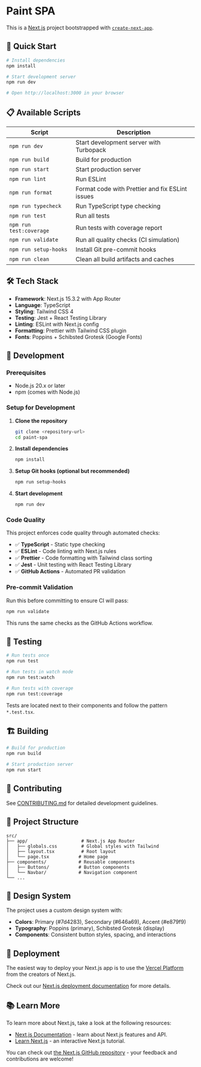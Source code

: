# Paint SPA

This is a [Next.js](https://nextjs.org) project bootstrapped with [`create-next-app`](https://nextjs.org/docs/app/api-reference/cli/create-next-app).

## 🚀 Quick Start

```bash
# Install dependencies
npm install

# Start development server
npm run dev

# Open http://localhost:3000 in your browser
```

## 📋 Available Scripts

| Script                  | Description                                     |
| ----------------------- | ----------------------------------------------- |
| `npm run dev`           | Start development server with Turbopack         |
| `npm run build`         | Build for production                            |
| `npm run start`         | Start production server                         |
| `npm run lint`          | Run ESLint                                      |
| `npm run format`        | Format code with Prettier and fix ESLint issues |
| `npm run typecheck`     | Run TypeScript type checking                    |
| `npm run test`          | Run all tests                                   |
| `npm run test:coverage` | Run tests with coverage report                  |
| `npm run validate`      | Run all quality checks (CI simulation)          |
| `npm run setup-hooks`   | Install Git pre-commit hooks                    |
| `npm run clean`         | Clean all build artifacts and caches            |

## 🛠️ Tech Stack

- **Framework**: Next.js 15.3.2 with App Router
- **Language**: TypeScript
- **Styling**: Tailwind CSS 4
- **Testing**: Jest + React Testing Library
- **Linting**: ESLint with Next.js config
- **Formatting**: Prettier with Tailwind CSS plugin
- **Fonts**: Poppins + Schibsted Grotesk (Google Fonts)

## 🔧 Development

### Prerequisites

- Node.js 20.x or later
- npm (comes with Node.js)

### Setup for Development

1. **Clone the repository**

   ```bash
   git clone <repository-url>
   cd paint-spa
   ```

2. **Install dependencies**

   ```bash
   npm install
   ```

3. **Setup Git hooks (optional but recommended)**

   ```bash
   npm run setup-hooks
   ```

4. **Start development**
   ```bash
   npm run dev
   ```

### Code Quality

This project enforces code quality through automated checks:

- ✅ **TypeScript** - Static type checking
- ✅ **ESLint** - Code linting with Next.js rules
- ✅ **Prettier** - Code formatting with Tailwind class sorting
- ✅ **Jest** - Unit testing with React Testing Library
- ✅ **GitHub Actions** - Automated PR validation

### Pre-commit Validation

Run this before committing to ensure CI will pass:

```bash
npm run validate
```

This runs the same checks as the GitHub Actions workflow.

## 🧪 Testing

```bash
# Run tests once
npm run test

# Run tests in watch mode
npm run test:watch

# Run tests with coverage
npm run test:coverage
```

Tests are located next to their components and follow the pattern `*.test.tsx`.

## 🏗️ Building

```bash
# Build for production
npm run build

# Start production server
npm run start
```

## 📖 Contributing

See [CONTRIBUTING.md](./CONTRIBUTING.md) for detailed development guidelines.

## 📁 Project Structure

```
src/
├── app/                    # Next.js App Router
│   ├── globals.css         # Global styles with Tailwind
│   ├── layout.tsx          # Root layout
│   └── page.tsx           # Home page
├── components/            # Reusable components
│   ├── Buttons/           # Button components
│   └── Navbar/            # Navigation component
└── ...
```

## 🎨 Design System

The project uses a custom design system with:

- **Colors**: Primary (#7d4283), Secondary (#646a69), Accent (#e879f9)
- **Typography**: Poppins (primary), Schibsted Grotesk (display)
- **Components**: Consistent button styles, spacing, and interactions

## 🚀 Deployment

The easiest way to deploy your Next.js app is to use the [Vercel Platform](https://vercel.com/new?utm_medium=default-template&filter=next.js&utm_source=create-next-app&utm_campaign=create-next-app-readme) from the creators of Next.js.

Check out our [Next.js deployment documentation](https://nextjs.org/docs/app/building-your-application/deploying) for more details.

## 📚 Learn More

To learn more about Next.js, take a look at the following resources:

- [Next.js Documentation](https://nextjs.org/docs) - learn about Next.js features and API.
- [Learn Next.js](https://nextjs.org/learn) - an interactive Next.js tutorial.

You can check out [the Next.js GitHub repository](https://github.com/vercel/next.js) - your feedback and contributions are welcome!
